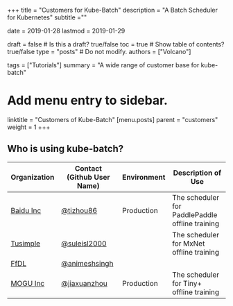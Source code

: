 +++
title =  "Customers for Kube-Batch"
description = "A Batch Scheduler for Kubernetes"
subtitle =""

date = 2019-01-28
lastmod = 2019-01-29

draft = false  # Is this a draft? true/false
toc = true  # Show table of contents? true/false
type = "posts"  # Do not modify.
authors = ["Volcano"]

tags = ["Tutorials"]
summary = "A wide range of customer base for kube-batch"

# Add menu entry to sidebar.
linktitle = "Customers of Kube-Batch"
[menu.posts]
  parent = "customers"
  weight = 1
+++
## Who is using kube-batch?

| Organization | Contact (Github User Name) | Environment | Description of Use |
| ------------- | ------------- | ------------- | ------------- |
| [Baidu Inc](http://www.baidu.com) |[@tizhou86](https://github.com/tizhou86)| Production | The scheduler for PaddlePaddle offline training |
| [Tusimple](https://www.tusimple.com)| [@suleisl2000](https://github.com/suleisl2000) | | The scheduler for MxNet offline training |
| [FfDL](https://github.com/IBM/FfDL)| [@animeshsingh](https://github.com/animeshsingh)| |  |
| [MOGU Inc](https://www.mogujie.com)| [@jiaxuanzhou](https://github.com/jiaxuanzhou)| Production |  The scheduler for Tiny+  offline training|